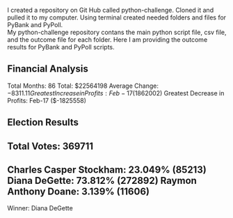 I created a repository on Git Hub called python-challenge. Cloned it and pulled it to my computer. Using terminal created needed folders and files for PyBank and PyPoll.  
My python-challenge repository contans the main python script file, csv file, and the outcome file for each folder. Here I am providing the outcome results for PyBank and PyPoll scripts. 

Financial Analysis
--------------------------------
Total Months: 86
Total: $22564198
Average Change: $-8311.11
Greatest Increase in Profits: Feb-17 ($1862002)
Greatest Decrease in Profits: Feb-17 ($-1825558)





Election Results
------------------------------
Total Votes: 369711
------------------------------
Charles Casper Stockham: 23.049% (85213)
Diana DeGette: 73.812% (272892)
Raymon Anthony Doane: 3.139% (11606)
------------------------------
Winner: Diana DeGette
